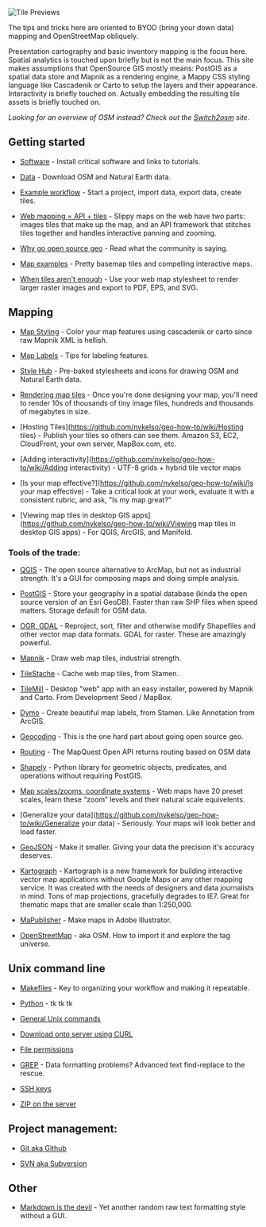 ![Tile Previews](https://github.com/nvkelso/geo-how-to/raw/master/images/tile_providers_preview.png)

The tips and tricks here are oriented to BYOD (bring your down data) mapping and OpenStreetMap obliquely.

Presentation cartography and basic inventory mapping is the focus here. Spatial analytics is touched upon briefly but is not the main focus. This site makes assumptions that OpenSource GIS mostly means: PostGIS as a spatial data store and Mapnik as a rendering engine, a Mappy CSS styling language like Cascadenik or Carto to setup the layers and their appearance. Interactivity is briefly touched on. Actually embedding the resulting tile assets is briefly touched on.

_Looking for an overview of OSM instead? Check out the [Switch2osm](http://switch2osm.org/) site._

## Getting started

* [Software](https://github.com/nvkelso/geo-how-to/wiki/Getting-started:-SOFTWARE) - Install critical software and links to tutorials.

* [Data](https://github.com/nvkelso/geo-how-to/wiki/Getting-started:-DATA) - Download OSM and Natural Earth data.

* [Example workflow](https://github.com/nvkelso/geo-how-to/wiki/Getting-started:-WORKFLOW) - Start a project, import data, export data, create tiles.

* [Web mapping = API + tiles](https://github.com/nvkelso/geo-how-to/wiki/Getting-started:-OVERVIEW) - Slippy maps on the web have two parts: images tiles that make up the map, and an API framework that stitches tiles together and handles interactive panning and zooming.

* [Why go open source geo](https://github.com/nvkelso/geo-how-to/wiki/Why-go-open-source-geo) - Read what the community is saying.

* [Map examples](https://github.com/nvkelso/geo-how-to/wiki/Map-examples) - Pretty basemap tiles and compelling interactive maps.

* [When tiles aren't enough](https://github.com/nvkelso/geo-how-to/wiki/Print-and-big-map-images) - Use your web map stylesheet to render larger raster images and export to PDF, EPS, and SVG.

## Mapping

* [Map Styling](https://github.com/nvkelso/geo-how-to/wiki/Map-Styling-in-cascadenik,-carto) - Color your map features using cascadenik or carto since raw Mapnik XML is hellish.

* [Map Labels](https://github.com/nvkelso/geo-how-to/wiki/Labels) - Tips for labeling features. 

* [Style Hub](https://github.com/nvkelso/geo-how-to/wiki/Style-Hub) - Pre-baked stylesheets and icons for drawing OSM and Natural Earth data.

* [Rendering map tiles](https://github.com/nvkelso/geo-how-to/wiki/Rendering-map-tiles) - Once you're done designing your map, you'll need to render 10s of thousands of tiny image files, hundreds and thousands of megabytes in size.

* [Hosting Tiles](https://github.com/nvkelso/geo-how-to/wiki/Hosting tiles) - Publish your tiles so others can see them. Amazon S3, EC2, CloudFront, your own server, MapBox.com, etc.

* [Adding interactivity](https://github.com/nvkelso/geo-how-to/wiki/Adding interactivity) - UTF-8 grids + hybrid tile vector maps

* [Is your map effective?](https://github.com/nvkelso/geo-how-to/wiki/Is your map effective) - Take a critical look at your work, evaluate it with a consistent rubric, and ask, "Is my map great?"

* [Viewing map tiles in desktop GIS apps](https://github.com/nvkelso/geo-how-to/wiki/Viewing map tiles in desktop GIS apps) - For QGIS, ArcGIS, and Manifold.

### Tools of the trade:

* [QGIS](https://github.com/nvkelso/geo-how-to/wiki/QGIS) - The open source alternative to ArcMap, but not as industrial strength. It's a GUI for composing maps and doing simple analysis.

* [PostGIS](https://github.com/nvkelso/geo-how-to/wiki/PostGIS) - Store your geography in a spatial database (kinda the open source version of an Esri GeoDB). Faster than raw SHP files when speed matters. Storage default for OSM data.

* [OGR, GDAL](https://github.com/nvkelso/geo-how-to/wiki/OGR-to-reproject,-modify-Shapefiles) - Reproject, sort, filter and otherwise modify Shapefiles and other vector map data formats. GDAL for raster. These are amazingly powerful.

* [Mapnik](https://github.com/nvkelso/geo-how-to/wiki/Mapnik) - Draw web map tiles, industrial strength.

* [TileStache](https://github.com/nvkelso/geo-how-to/wiki/TileStache) - Cache web map tiles, from Stamen.

* [TileMill](http://mapbox.com/tilemill/) - Desktop "web" app with an easy installer, powered by Mapnik and Carto. From Development Seed / MapBox.

* [Dymo](https://github.com/nvkelso/geo-how-to/wiki/Dymo) - Create beautiful map labels, from Stamen. Like Annotation from ArcGIS.

* [Geocoding](https://github.com/nvkelso/geo-how-to/wiki/Geocoding) - This is the one hard part about going open source geo.

* [Routing](https://github.com/nvkelso/geo-how-to/wiki/Routing) - The MapQuest Open API returns routing based on OSM data

* [Shapely](https://github.com/nvkelso/geo-how-to/wiki/Shapely) - Python library for geometric objects, predicates, and operations without requiring PostGIS.

* [Map scales/zooms, coordinate systems](https://github.com/nvkelso/geo-how-to/wiki/Map-scales---zooms) - Web maps have 20 preset scales, learn these “zoom” levels and their natural scale equivelents.

* [Generalize your data](https://github.com/nvkelso/geo-how-to/wiki/Generalize your data) - Seriously. Your maps will look better and load faster.

* [GeoJSON](https://github.com/nvkelso/geo-how-to/wiki/GeoJSON) - Make it smaller. Giving your data the precision it's accuracy deserves.

* [Kartograph](http://kartograph.org/) - Kartograph is a new framework for building interactive vector map applications without Google Maps or any other mapping service. It was created with the needs of designers and data journalists in mind. Tons of map projections, gracefully degrades to IE7. Great for thematic maps that are smaller scale than 1:250,000.

* [MaPublisher](https://github.com/nvkelso/geo-how-to/wiki/MaPublisher) - Make maps in Adobe Illustrator.

* [OpenStreetMap](https://github.com/nvkelso/geo-how-to/wiki/OpenStreetMap) - aka OSM. How to import it and explore the tag universe.

## Unix command line

* [Makefiles](https://github.com/nvkelso/geo-how-to/wiki/Make-files) - Key to organizing your workflow and making it repeatable.

* [Python](https://github.com/nvkelso/geo-how-to/wiki/Python) - tk tk tk

* [General Unix commands](https://github.com/nvkelso/geo-how-to/wiki/Unix-commands)

* [Download onto server using CURL](https://github.com/nvkelso/geo-how-to/wiki/Download-onto-server-using-CURL)

* [File permissions](https://github.com/nvkelso/geo-how-to/wiki/File-permissions)

* [GREP](https://github.com/nvkelso/geo-how-to/wiki/GREP) - Data formatting problems? Advanced text find-replace to the rescue.

* [SSH keys](https://github.com/nvkelso/geo-how-to/wiki/SSH-keys)

* [ZIP on the server](https://github.com/nvkelso/geo-how-to/wiki/ZIP-on-the-server)

## Project management:

* [Git aka Github](https://github.com/nvkelso/geo-how-to/wiki/Github)

* [SVN aka Subversion](https://github.com/nvkelso/geo-how-to/wiki/SVN-aka-Subversion)

## Other

* [Markdown is the devil](https://github.com/nvkelso/geo-how-to/wiki/Markdown-is-evil) - Yet another random raw text formatting style without a GUI.